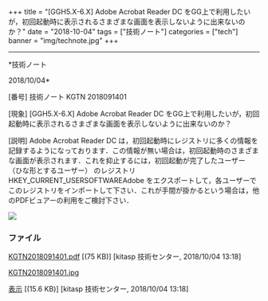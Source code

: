 ﻿+++
title = "[GGH5.X-6.X] Adobe Acrobat Reader DC をGG上で利用したいが，初回起動時に表示されるさまざまな画面を表示しないように出来ないのか？"
date = "2018-10-04"
tags = ["技術ノート"]
categories = ["tech"]
banner = "img/technote.jpg"
+++

-----------------------------------------------------------------------------------------------------------------------------

*技術ノート

2018/10/04*


[番号]
技術ノート KGTN 2018091401

[現象]
[GGH5.X-6.X] Adobe Acrobat Reader DC
をGG上で利用したいが，初回起動時に表示されるさまざまな画面を表示しないように出来ないのか？

[説明]
Adobe Acrobat Reader DC
は，初回起動時にレジストリに多くの情報を記録するようになっております．この情報が無い場合は，初回起動時のさまざまな画面が表示されます．これを抑止するには，初回起動が完了したユーザー
（ひな形とするユーザー） のレジストリ
HKEY_CURRENT_USERSOFTWAREAdobe
をエクスポートして，各ユーザーでこのレジストリをインポートして下さい．これが手間が掛かるという場合は，他のPDFビュアーの利用をご検討下さい．

![](http://techreport.kitasp.net/attachments/download/4165/KGTN2018091401.jpg)


### ファイル

 
 


[KGTN2018091401.pdf](http://techreport.kitasp.net/attachments/download/4164/KGTN2018091401.pdf)
 [(75 KB)] [kitasp 技術センター, 2018/10/04
13:18]

[KGTN2018091401.jpg](http://techreport.kitasp.net/attachments/download/4165/KGTN2018091401.jpg)

[表示](http://techreport.kitasp.net/attachments/4165/KGTN2018091401.jpg "表示")
 [(15.6 KB)] [kitasp 技術センター, 2018/10/04
13:18]


 


 

